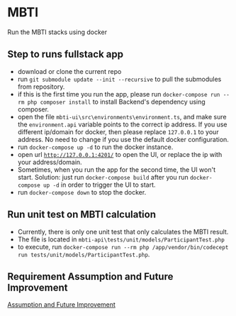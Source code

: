 # MBTI

Run the MBTI stacks using docker

## Step to runs fullstack app
- download or clone the current repo
- run `git submodule update --init --recursive` to pull the submodules from repository.
- if this is the first time you run the app, please run `docker-compose run --rm php composer install` to install Backend's dependency using composer. 
- open the file `mbti-ui\src\environments\environment.ts`, and make sure the `environment.api` variable points to the correct ip address. If you use different ip/domain for docker, then please replace `127.0.0.1` to your address. No need to change if you use the default docker configuration.
- run `docker-compose up -d` to run the docker instance.
- open url [`http://127.0.0.1:4201/`](`http://127.0.0.1:4201/`) to open the UI, or replace the ip with your address/domain. 
- Sometimes, when you run the app for the second time, the UI won't start. Solution: just run `docker-compose build` after you run `docker-compose up -d` in order to trigger the UI to start.
- run `docker-compose down` to stop the docker.


## Run unit test on MBTI calculation
- Currently, there is only one unit test that only calculates the MBTI result.
- The file is located in `mbti-api\tests/unit/models/ParticipantTest.php`
- to execute, run `docker-compose run --rm php /app/vendor/bin/codecept run tests/unit/models/ParticipantTest.php`. 


## Requirement Assumption and Future Improvement
[Assumption and Future Improvement](next-improvement.md)